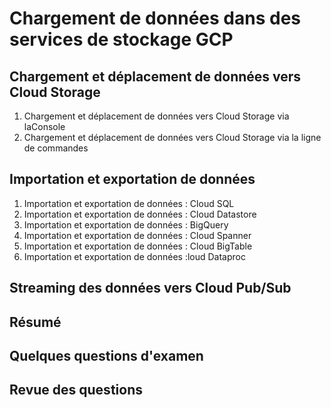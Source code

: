 # Chargement de données dans des services de stockage GCP

## Chargement et déplacement de données vers Cloud Storage

1. Chargement et déplacement de données vers Cloud Storage via laConsole
2. Chargement et déplacement de données vers Cloud Storage via la ligne de commandes

## Importation et exportation de données

1. Importation et exportation de données : Cloud SQL
2. Importation et exportation de données : Cloud Datastore
3. Importation et exportation de données : BigQuery
4. Importation et exportation de données : Cloud Spanner
5. Importation et exportation de données : Cloud BigTable
6. Importation et exportation de données :loud Dataproc

## Streaming des données vers Cloud Pub/Sub

## Résumé

## Quelques questions d'examen

## Revue des questions
